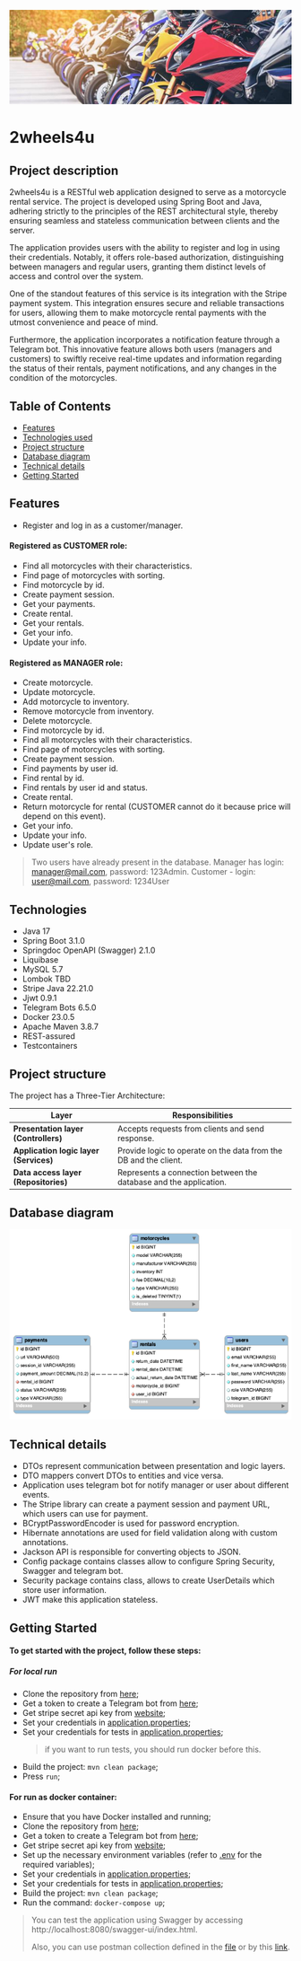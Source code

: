 ![header](img/header.jpeg)

# 2wheels4u

## Project description

2wheels4u is a RESTful web application designed to serve as a motorcycle rental service. 
The project is developed using Spring Boot and Java, adhering strictly to the principles of the 
REST architectural style, thereby ensuring seamless and stateless communication between 
clients and the server.

The application provides users with the ability to register and log in using their credentials. 
Notably, it offers role-based authorization, distinguishing between managers and regular users, 
granting them distinct levels of access and control over the system.

One of the standout features of this service is its integration with the Stripe payment system. 
This integration ensures secure and reliable transactions for users, allowing them to make 
motorcycle rental payments with the utmost convenience and peace of mind.

Furthermore, the application incorporates a notification feature through a Telegram bot. 
This innovative feature allows both users (managers and customers) to swiftly receive real-time 
updates and information regarding the status of their rentals, payment notifications, and any 
changes in the condition of the motorcycles.

## Table of Contents

- [Features](#features)
- [Technologies used](#technologies)
- [Project structure](#project-structure)
- [Database diagram](#database-diagram)
- [Technical details](#technical-details)
- [Getting Started](#getting-started)

## Features
- Register and log in as a customer/manager.

#### Registered as CUSTOMER role:
- Find all motorcycles with their characteristics.
- Find page of motorcycles with sorting.
- Find motorcycle by id.
- Create payment session.
- Get your payments.
- Create rental.
- Get your rentals.
- Get your info.
- Update your info.
#### Registered as MANAGER role:
- Create motorcycle.
- Update motorcycle.
- Add motorcycle to inventory.
- Remove motorcycle from inventory.
- Delete motorcycle.
- Find motorcycle by id.
- Find all motorcycles with their characteristics.
- Find page of motorcycles with sorting.
- Create payment session.
- Find payments by user id.
- Find rental by id.
- Find rentals by user id and status.
- Create rental.
- Return motorcycle for rental (CUSTOMER cannot do it because price will depend on this event).
- Get your info.
- Update your info.
- Update user's role.

> Two users have already present in the database. Manager has login: manager@mail.com, 
> password: 123Admin. Customer - login: user@mail.com, password: 1234User

## Technologies
- Java 17
- Spring Boot 3.1.0
- Springdoc OpenAPI (Swagger) 2.1.0
- Liquibase
- MySQL 5.7
- Lombok TBD
- Stripe Java 22.21.0
- Jjwt 0.9.1
- Telegram Bots 6.5.0
- Docker 23.0.5
- Apache Maven 3.8.7
- REST-assured
- Testcontainers

## Project structure
The project has a Three-Tier Architecture:

| Layer                                  | Responsibilities                                                  | 
|----------------------------------------|-------------------------------------------------------------------|
| **Presentation layer (Controllers)**   | Accepts requests from clients and send response.                  |
| **Application logic layer (Services)** | Provide logic to operate on the data from the DB and the client.  |
| **Data access layer (Repositories)**   | Represents a connection between the database and the application. |


## Database diagram
![db-diagram](img/db-diagram.png)

## Technical details
* DTOs represent communication between presentation and logic layers.
* DTO mappers convert DTOs to entities and vice versa.
* Application uses telegram bot for notify manager or user about different events.
* The Stripe library can create a payment session and payment URL, which users can use for payment.
* BCryptPasswordEncoder is used for password encryption.
* Hibernate annotations are used for field validation along with custom annotations.
* Jackson API is responsible for converting objects to JSON.
* Config package contains classes allow to configure Spring Security, Swagger and telegram bot.
* Security package contains class, allows to create UserDetails which store user information.
* JWT make this application stateless.

## Getting Started
#### To get started with the project, follow these steps:

##### For local run
- Clone the repository from [here](https://github.com/Vitaliistf/2wheels4u.git);
- Get a token to create a Telegram bot from [here](https://t.me/BotFather);
- Get stripe secret api key from [website](https://stripe.com/);
- Set your credentials in [application.properties](src/main/resources/application.properties);
- Set your credentials for tests in [application.properties](src/test/resources/application.properties);
  > if you want to run tests, you should run docker before this.
- Build the project: `mvn clean package`;
- Press `run`;

#### For run as docker container:
- Ensure that you have Docker installed and running;
- Clone the repository from [here](https://github.com/Vitaliistf/2wheels4u.git);
- Get a token to create a Telegram bot from [here](https://t.me/BotFather);
- Get stripe secret api key from [website](https://stripe.com/);
- Set up the necessary environment variables (refer to [.env](.env) for the required variables);
- Set your credentials in [application.properties](src/main/resources/application.properties);
- Set your credentials for tests in [application.properties](src/test/resources/application.properties);
- Build the project: `mvn clean package`;
- Run the command: `docker-compose up`;

> You can test the application using Swagger by accessing http://localhost:8080/swagger-ui/index.html.
>
> Also, you can use postman collection defined in the [file](postman/2wheels4u.postman_collection.json)
  or by this [link](https://www.postman.com/orbital-module-technologist-20121380/workspace/public-projects/collection/26104168-3212e435-3c2c-4b2d-b29e-348a6788eeb7?action=share&creator=26104168).
